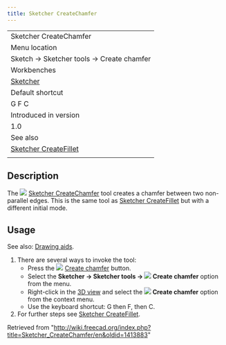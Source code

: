 ```yaml
---
title: Sketcher CreateChamfer
---
```


|                                                                         |
| ----------------------------------------------------------------------- |
| Sketcher CreateChamfer                                                  |
| Menu location                                                           |
| Sketch → Sketcher tools → Create chamfer                                |
| Workbenches                                                             |
| [Sketcher](/Sketcher_Workbench "Sketcher Workbench")                    |
| Default shortcut                                                        |
| G F C                                                                   |
| Introduced in version                                                   |
| 1.0                                                                     |
| See also                                                                |
| [Sketcher CreateFillet](/Sketcher_CreateFillet "Sketcher CreateFillet") |
|                                                                         |

## Description

The ![](/images/Sketcher_CreateChamfer.svg) [Sketcher CreateChamfer](/Sketcher_CreateChamfer "Sketcher CreateChamfer") tool creates a chamfer between two non-parallel edges. This is the same tool as [Sketcher CreateFillet](/Sketcher_CreateFillet "Sketcher CreateFillet") but with a different initial mode.

## Usage

See also: [Drawing aids](/Sketcher_Workbench#Drawing_aids "Sketcher Workbench").

1. There are several ways to invoke the tool:
   - Press the ![](/images/Sketcher_CreateChamfer.svg) [Create chamfer](/Sketcher_CreateChamfer "Sketcher CreateChamfer") button.
   - Select the **Sketcher → Sketcher tools → ![](/images/Sketcher_CreateChamfer.svg) Create chamfer** option from the menu.
   - Right-click in the [3D view](/3D_view "3D view") and select the **![](/images/Sketcher_CreateChamfer.svg) Create chamfer** option from the context menu.
   - Use the keyboard shortcut: G then F, then C.
2. For further steps see [Sketcher CreateFillet](/Sketcher_CreateFillet#Usage "Sketcher CreateFillet").

Retrieved from "<http://wiki.freecad.org/index.php?title=Sketcher_CreateChamfer/en&oldid=1413883>"
